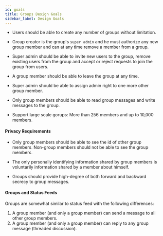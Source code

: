 ```yaml
---
id: goals
title: Groups Design Goals
sidebar_label: Design Goals
---
```


- Users should be able to create any number of groups without limitation.

- Group creator is the group's `super admin` and he must authorize any new group member and can at any time remove a member from a group.

- Super admin should be able to invite new users to the group, remove existing users from the group and accept or reject requests to join the group from users.

- A group member should be able to leave the group at any time.

- Super admin should be able to assign admin right to one more other group member.

- Only group members should be able to read group messages and write messages to the group.

- Support large scale gorups: More than 256 members and up to 10,000 members.

#### Privacy Requirements

- Only group members should be able to see the id of other group members. Non-group members should not be able to see the group members.

- The only personally identifying information shared by group members is voluntarily information shared by a member about himself.

- Groups should provide high-degree of both forward and backward secrecy to group messages.

#### Groups and Status Feeds

Groups are somewhat similar to status feed with the following differences:

1. A group member (and only a group member) can send a message to all other group members.
2. A group member (and only a group member) can reply to any group message (threaded discussion).
